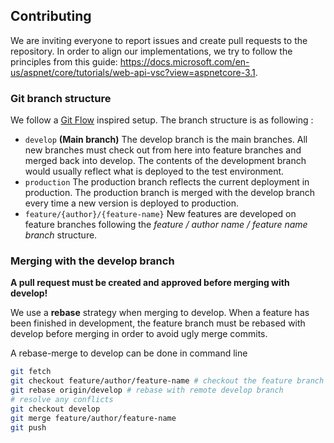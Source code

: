 ## Contributing

We are inviting everyone to report issues and create pull requests to the repository. In order to align our implementations, we try to follow the principles from this guide: <https://docs.microsoft.com/en-us/aspnet/core/tutorials/web-api-vsc?view=aspnetcore-3.1>.

### Git branch structure

We follow a [Git Flow](https://nvie.com/posts/a-successful-git-branching-model/) inspired setup. The branch structure is as following :

- `develop` **(Main  branch)** The develop branch is the main branches. All new branches must check out from here into feature branches and merged back into develop. The contents of the development branch would usually reflect what is deployed to the test environment.
- `production` The production branch reflects the current deployment in production. The production branch is merged with the develop branch every time a new version is deployed to production.
- `feature/{author}/{feature-name}` New features are developed on feature branches following the *feature / author name / feature name branch* structure.

### Merging with the develop branch

**A pull request must be created and approved before merging with develop!**

We use a **rebase** strategy when merging to develop. When a feature has been finished in development, the feature branch must be rebased with develop before merging in order to avoid ugly merge commits.

A rebase-merge to develop can be done in command line

```bash
git fetch
git checkout feature/author/feature-name # checkout the feature branch
git rebase origin/develop # rebase with remote develop branch
# resolve any conflicts
git checkout develop
git merge feature/author/feature-name
git push
```